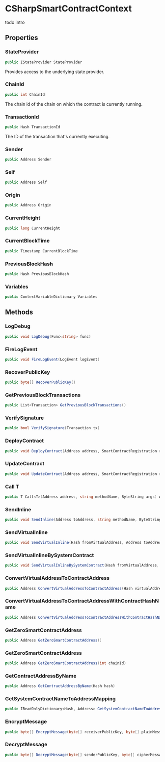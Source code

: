 # CSharpSmartContractContext

todo intro

## Properties

### StateProvider

```csharp
public IStateProvider StateProvider
```

Provides access to the underlying state provider.

### ChainId

```csharp
public int ChainId
```

The chain id of the chain on which the contract is currently running.

### TransactionId

```csharp
public Hash TransactionId
```

The ID of the transaction that's currently executing.

### Sender

```csharp
public Address Sender
```

### Self

```csharp
public Address Self
```

### Origin

```csharp
public Address Origin
```

### CurrentHeight

```csharp
public long CurrentHeight
```

### CurrentBlockTime

```csharp
public Timestamp CurrentBlockTime
```

### PreviousBlockHash

```csharp
public Hash PreviousBlockHash
```

### Variables

```csharp
public ContextVariableDictionary Variables
```

## Methods

### LogDebug

```csharp
public void LogDebug(Func<string> func)
```

### FireLogEvent

```csharp
public void FireLogEvent(LogEvent logEvent)
```

### RecoverPublicKey

```csharp
public byte[] RecoverPublicKey()
```

### GetPreviousBlockTransactions

```csharp
public List<Transaction> GetPreviousBlockTransactions()
```

### VerifySignature

```csharp
public bool VerifySignature(Transaction tx)
```

### DeployContract

```csharp
public void DeployContract(Address address, SmartContractRegistration registration, Hash name)
```

### UpdateContract

```csharp
public void UpdateContract(Address address, SmartContractRegistration registration, Hash name)
```

### Call T

```csharp
public T Call<T>(Address address, string methodName, ByteString args) where T : IMessage<T>, new()
```

### SendInline

```csharp
public void SendInline(Address toAddress, string methodName, ByteString args)
```

### SendVirtualInline

```csharp
public void SendVirtualInline(Hash fromVirtualAddress, Address toAddress, string methodName, ByteString args)
```

### SendVirtualInlineBySystemContract

```csharp
public void SendVirtualInlineBySystemContract(Hash fromVirtualAddress, Address toAddress, string methodName, ByteString args)
```

### ConvertVirtualAddressToContractAddress

```csharp
public Address ConvertVirtualAddressToContractAddress(Hash virtualAddress)
```

### ConvertVirtualAddressToContractAddressWithContractHashName

```csharp
public Address ConvertVirtualAddressToContractAddressWithContractHashName(Hash virtualAddress)
```

### GetZeroSmartContractAddress

```csharp
public Address GetZeroSmartContractAddress()
```

### GetZeroSmartContractAddress

```csharp
public Address GetZeroSmartContractAddress(int chainId)
```

### GetContractAddressByName

```csharp
public Address GetContractAddressByName(Hash hash)
```

### GetSystemContractNameToAddressMapping

```csharp
public IReadOnlyDictionary<Hash, Address> GetSystemContractNameToAddressMapping()
```

### EncryptMessage

```csharp
public byte[] EncryptMessage(byte[] receiverPublicKey, byte[] plainMessage)
```

### DecryptMessage

```csharp
public byte[] DecryptMessage(byte[] senderPublicKey, byte[] cipherMessage)
```

